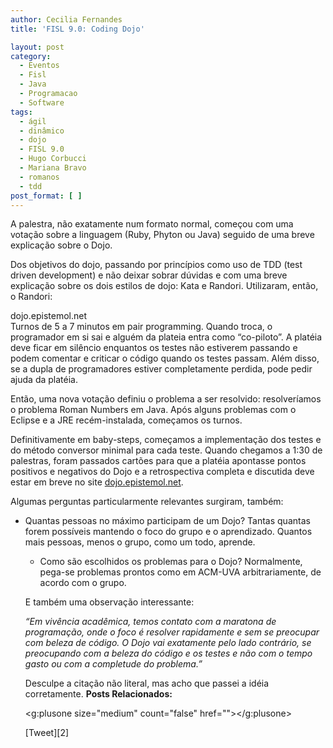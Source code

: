 ```yaml
---
author: Cecilia Fernandes
title: 'FISL 9.0: Coding Dojo'

layout: post
category:
  - Eventos
  - Fisl
  - Java
  - Programacao
  - Software
tags:
  - ágil
  - dinâmico
  - dojo
  - FISL 9.0
  - Hugo Corbucci
  - Mariana Bravo
  - romanos
  - tdd
post_format: [ ]
---
```

A palestra, não exatamente num formato normal, começou com uma votação sobre a linguagem (Ruby, Phyton ou Java) seguido de uma breve explicação sobre o Dojo.

Dos objetivos do dojo, passando por princípios como uso de TDD (test driven development) e não deixar sobrar dúvidas e com uma breve explicação sobre os dois estilos de dojo: Kata e Randori. Utilizaram, então, o Randori:

dojo.epistemol.net  
Turnos de 5 a 7 minutos em pair programming. Quando troca, o programador em si sai e alguém da plateia entra como “co-piloto”. A platéia deve ficar em silêncio enquantos os testes não estiverem passando e podem comentar e criticar o código quando os testes passam. Além disso, se a dupla de programadores estiver completamente perdida, pode pedir ajuda da platéia.

Então, uma nova votação definiu o problema a ser resolvido: resolveríamos o problema Roman Numbers em Java. Após alguns problemas com o Eclipse e a JRE recém-instalada, começamos os turnos.

Definitivamente em baby-steps, começamos a implementação dos testes e do método conversor minimal para cada teste. Quando chegamos a 1:30 de palestras, foram passados cartões para que a platéia apontasse pontos positivos e negativos do Dojo e a retrospectiva completa e discutida deve estar em breve no site [dojo.epistemol.net][1].

Algumas perguntas particularmente relevantes surgiram, também:

*   Quantas pessoas no máximo participam de um Dojo? 
    Tantas quantas forem possíveis mantendo o foco do grupo e o aprendizado. Quantos mais pessoas, menos o grupo, como um todo, aprende.</li> 
    *   Como são escolhidos os problemas para o Dojo? 
        Normalmente, pega-se problemas prontos como em ACM-UVA arbitrariamente, de acordo com o grupo.</li> </ul> 
        E também uma observação interessante:
        
        *“Em vivência acadêmica, temos contato com a maratona de programação, onde o foco é resolver rapidamente e sem se preocupar com beleza de código. O Dojo vai exatamente pelo lado contrário, se preocupando com a beleza do código e os testes e não com o tempo gasto ou com a completude do problema.”*
        
        Desculpe a citação não literal, mas acho que passei a idéia corretamente. 
        **Posts Relacionados:** 

        
        <g:plusone size="medium" count="false" href=""></g:plusone> 
        
        [Tweet][2] 
        
        
        
        
        



 [1]: http://dojo.epistemol.net





